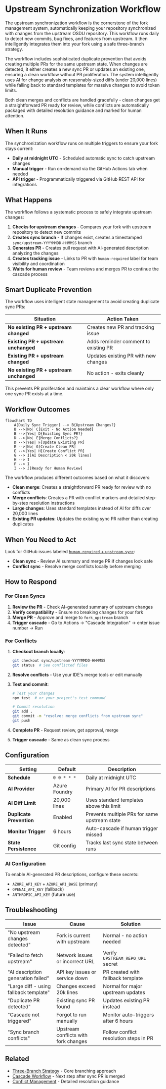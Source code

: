 # Upstream Synchronization Workflow

The upstream synchronization workflow is the cornerstone of the fork management system, automatically keeping your repository synchronized with changes from the upstream OSDU repository.
This workflow runs daily to detect new commits, bug fixes, and features from upstream. It then intelligently integrates them into your fork using a safe three-branch strategy.

The workflow includes sophisticated duplicate prevention that avoids creating multiple PRs for the same upstream state. When changes are detected, it either creates a new sync PR or updates an existing one, ensuring a clean workflow without PR proliferation. The system intelligently uses AI for change analysis on reasonably-sized diffs (under 20,000 lines) while falling back to standard templates for massive changes to avoid token limits.

Both clean merges and conflicts are handled gracefully - clean changes get a straightforward PR ready for review, while conflicts are automatically packaged with detailed resolution guidance and marked for human attention.

## When It Runs

The synchronization workflow runs on multiple triggers to ensure your fork stays current:

- **Daily at midnight UTC** - Scheduled automatic sync to catch upstream changes
- **Manual trigger** - Run on-demand via the GitHub Actions tab when needed
- **API trigger** - Programmatically triggered via GitHub REST API for integrations

## What Happens

The workflow follows a systematic process to safely integrate upstream changes:

1. **Checks for upstream changes** - Compares your fork with upstream repository to detect new commits
2. **Creates sync branch** - If changes exist, creates a timestamped `sync/upstream-YYYYMMDD-HHMMSS` branch
3. **Generates PR** - Creates pull request with AI-generated description analyzing the changes
4. **Creates tracking issue** - Links to PR with `human-required` label for team visibility and coordination
5. **Waits for human review** - Team reviews and merges PR to continue the cascade process

## Smart Duplicate Prevention

The workflow uses intelligent state management to avoid creating duplicate sync PRs:

| Situation | Action Taken |
|-----------|-------------|
| **No existing PR + upstream changed** | Creates new PR and tracking issue |
| **Existing PR + upstream unchanged** | Adds reminder comment to existing PR |
| **Existing PR + upstream changed** | Updates existing PR with new changes |
| **No existing PR + upstream unchanged** | No action - exits cleanly |

This prevents PR proliferation and maintains a clear workflow where only one sync PR exists at a time.

## Workflow Outcomes

```mermaid
flowchart TD
    A[Daily Sync Trigger] --> B{Upstream Changes?}
    B -->|No| C[Exit - No Action Needed]
    B -->|Yes| D{Existing Sync PR?}
    D -->|No| E{Merge Conflicts?}
    D -->|Yes| F[Update Existing PR]
    E -->|No| G[Create Clean PR]
    E -->|Yes| H[Create Conflict PR]
    G --> I[AI Description < 20k lines]
    H --> I
    F --> I
    I --> J[Ready for Human Review]
```

The workflow produces different outcomes based on what it discovers:
- **Clean merge**: Creates a straightforward PR ready for review with no conflicts
- **Merge conflicts**: Creates a PR with conflict markers and detailed step-by-step resolution instructions
- **Large changes**: Uses standard templates instead of AI for diffs over 20,000 lines
- **Existing PR updates**: Updates the existing sync PR rather than creating duplicates

## When You Need to Act

Look for GitHub issues labeled [`human-required` + `upstream-sync`](../../issues?q=is:open+label:human-required+label:upstream-sync):

- **Clean sync** - Review AI summary and merge PR if changes look safe
- **Conflict sync** - Resolve merge conflicts locally before merging

## How to Respond

### For Clean Syncs
1. **Review the PR** - Check AI-generated summary of upstream changes
2. **Verify compatibility** - Ensure no breaking changes for your fork
3. **Merge PR** - Approve and merge to `fork_upstream` branch
4. **Trigger cascade** - Go to Actions → "Cascade Integration" → enter issue number → Run

### For Conflicts
1. **Checkout branch locally**:
   ```bash
   git checkout sync/upstream-YYYYMMDD-HHMMSS
   git status  # See conflicted files
   ```

2. **Resolve conflicts** - Use your IDE's merge tools or edit manually
3. **Test and commit**:
   ```bash
   # Test your changes
   npm test  # or your project's test command

   # Commit resolution
   git add .
   git commit -m "resolve: merge conflicts from upstream sync"
   git push
   ```

4. **Complete PR** - Request review, get approval, merge
5. **Trigger cascade** - Same as clean sync process

## Configuration

| Setting | Default | Description |
|---------|---------|-------------|
| **Schedule** | `0 0 * * *` | Daily at midnight UTC |
| **AI Provider** | Azure Foundry | Primary AI for PR descriptions |
| **AI Diff Limit** | 20,000 lines | Uses standard templates above this limit |
| **Duplicate Prevention** | Enabled | Prevents multiple PRs for same upstream state |
| **Monitor Trigger** | 6 hours | Auto-cascade if human trigger missed |
| **State Persistence** | Git config | Tracks last sync state between runs |

### AI Configuration
To enable AI-generated PR descriptions, configure these secrets:
- `AZURE_API_KEY` + `AZURE_API_BASE` (primary)
- `OPENAI_API_KEY` (fallback)
- `ANTHROPIC_API_KEY` (future use)

## Troubleshooting

| Issue | Cause | Solution |
|-------|-------|----------|
| "No upstream changes detected" | Fork is current with upstream | Normal - no action needed |
| "Failed to fetch upstream" | Network issues or incorrect URL | Verify `UPSTREAM_REPO_URL` secret |
| "AI description generation failed" | API key issues or service down | PR created with fallback template |
| "Large diff - using fallback template" | Changes exceed 20k lines | Normal for major upstream updates |
| "Duplicate PR detected" | Existing sync PR found | Updates existing PR instead |
| "Cascade not triggered" | Forgot to run manually | Monitor auto-triggers after 6 hours |
| "Sync branch conflicts" | Upstream conflicts with fork changes | Follow conflict resolution steps in PR |

## Related

- [Three-Branch Strategy](../decisions/adr_001_three_branch_strategy.md) - Core branching approach
- [Cascade Workflow](cascade.md) - Next step after sync PR is merged
- [Conflict Management](../decisions/adr_005_conflict_management.md) - Detailed resolution guidance